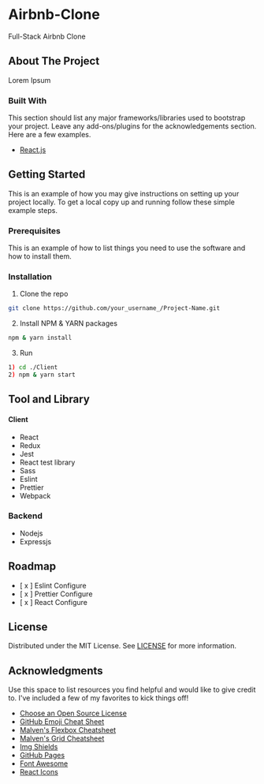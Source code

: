 # Airbnb-Clone

Full-Stack Airbnb Clone

## About The Project

Lorem Ipsum

### Built With

This section should list any major frameworks/libraries used to bootstrap your project. Leave any add-ons/plugins for the acknowledgements section. Here are a few examples.

- [React.js](https://reactjs.org/)

## Getting Started

This is an example of how you may give instructions on setting up your project locally.
To get a local copy up and running follow these simple example steps.

### Prerequisites

This is an example of how to list things you need to use the software and how to install them.

### Installation

1. Clone the repo

```sh
git clone https://github.com/your_username_/Project-Name.git
```

2. Install NPM & YARN packages

```sh
npm & yarn install
```

3. Run

```sh
1) cd ./Client
2) npm & yarn start
```

## Tool and Library

#### Client

- React
- Redux
- Jest
- React test library
- Sass
- Eslint
- Prettier
- Webpack

### Backend

- Nodejs
- Expressjs

## Roadmap

- [ x ] Eslint Configure<br />
- [ x ] Prettier Configure<br />
- [ x ] React Configure

## License

Distributed under the MIT License. See [LICENSE](LICENSE) for more information.

## Acknowledgments

Use this space to list resources you find helpful and would like to give credit to. I've included a few of my favorites to kick things off!

- [Choose an Open Source License](https://choosealicense.com)
- [GitHub Emoji Cheat Sheet](https://www.webpagefx.com/tools/emoji-cheat-sheet)
- [Malven's Flexbox Cheatsheet](https://flexbox.malven.co/)
- [Malven's Grid Cheatsheet](https://grid.malven.co/)
- [Img Shields](https://shields.io)
- [GitHub Pages](https://pages.github.com)
- [Font Awesome](https://fontawesome.com)
- [React Icons](https://react-icons.github.io/react-icons/search)
